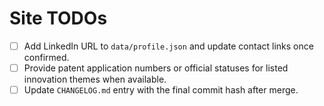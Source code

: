 # Site TODOs

- [ ] Add LinkedIn URL to `data/profile.json` and update contact links once confirmed.
- [ ] Provide patent application numbers or official statuses for listed innovation themes when available.
- [ ] Update `CHANGELOG.md` entry with the final commit hash after merge.
